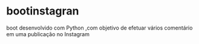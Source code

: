 # bootinstagran
boot desenvolvido com Python ,com objetivo de efetuar vários comentário em uma publicação no Instagram
